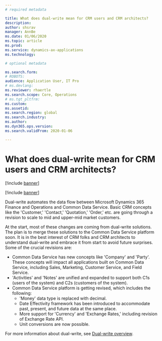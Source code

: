 ```yaml
---
# required metadata

title: What does dual-write mean for CRM users and CRM architects?
description: 
author: shsrav
manager: AnnBe
ms.date: 01/06/2020
ms.topic: article
ms.prod: 
ms.service: dynamics-ax-applications
ms.technology: 

# optional metadata

ms.search.form: 
# ROBOTS: 
audience: Application User, IT Pro
# ms.devlang: 
ms.reviewer: rhaertle
ms.search.scope: Core, Operations
# ms.tgt_pltfrm: 
ms.custom: 
ms.assetid: 
ms.search.region: global
ms.search.industry: 
ms.author: 
ms.dyn365.ops.version: 
ms.search.validFrom: 2020-01-06

---
```


# What does dual-write mean for CRM users and CRM architects? 

[!include [banner](../../includes/banner.md)]

[!include [banner](../../includes/preview-banner.md)]

Dual-write automates the data flow between Microsoft Dynamics 365 Finance and Operations and Common Data Service. Basic CRM concepts like the 'Customer,' 'Contact,' 'Quotation,' 'Order,' etc. are going through a revision to scale to mid and upper-mid market customers. 

At the start, most of these changes are coming from dual-write solutions. The plan is to merge these solutions to the Common Data Service platform soon. It is in the best interest of CRM folks and CRM architects to understand dual-write and embrace it from start to avoid future surprises. Some of the crucial revisions are: 
+ Common Data Service has new concepts like 'Company' and 'Party'. These concepts will impact all applications built on Common Data Service, including Sales, Marketing, Customer Service, and Field Service. 
+ 'Activities' and 'Notes' are unified and expanded to support both C1s (users of the system) and C2s (customers of the system). 
+ Common Data Service platform is getting revised, which includes the following:
    - 'Money' data type is replaced with decimal.
    - Date Effectivity framework has been introduced to accommodate past, present, and future data at the same place.
    - More support for 'Currency' and 'Exchange Rates,' including revision of Exchange Rate API.
    - Unit conversions are now possible.

For more information about dual-write, see [Dual-write overview](dual-write-purpose.md). 
